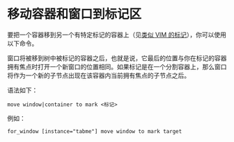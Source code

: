 # 移动容器和窗口到标记区

要把一个容器移到另一个有特定标记的容器上（见[类似 VIM 的标记](类似VIM的标记（mark和goto）.md)），你可以使用以下命令。

窗口将被移到树中被标记的容器之后，也就是说，它最后的位置与你在标记的容器拥有焦点时打开一个新窗口的位置相同。如果标记是在一个分割容器上，那么窗口将作为一个新的子节点出现在该容器内当前拥有焦点的子节点之后。

语法如下：
```
move window|container to mark <标记>
```

例如：
```
for_window [instance="tabme"] move window to mark target
```
